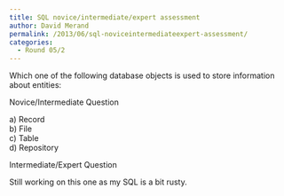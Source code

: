 ```yaml
---
title: SQL novice/intermediate/expert assessment
author: David Merand
permalink: /2013/06/sql-noviceintermediateexpert-assessment/
categories:
  - Round 05/2
---
```

Which one of the following database objects is used to store information about entities:

Novice/Intermediate Question

a) Record  
b) File  
c) Table  
d) Repository

Intermediate/Expert Question

Still working on this one as my SQL is a bit rusty.

&nbsp;
